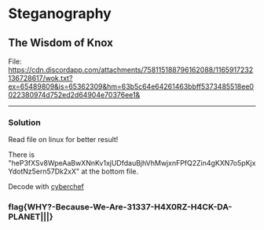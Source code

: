 # Steganography

## The Wisdom of Knox

File: https://cdn.discordapp.com/attachments/758115188796162088/1165917232136728617/wok.txt?ex=65489809&is=65362309&hm=63b5c64e64261463bbff5373485518ee0022380974d752ed2d64904e70376ee1&

---

### Solution

Read file on linux for better result!

There is "heP3fXSv8WpeAaBwXNnKv1xjUDfdauBjhVhMwjxnFPfQ2Zin4gKXN7o5pKjxYdotNz5ern57Dk2xX" at the bottom file.

Decode with [cyberchef](https://gchq.github.io/CyberChef/#recipe=From_Base58('rpshnaf39wBUDNEGHJKLM4PQRST7VWXYZ2bcdeCg65jkm8oFqi1tuvAxyz',false)Decode_text('IBM%20EBCDIC%20US-Canada%20(37)'))

### flag{WHY?-Because-We-Are-31337-H4X0RZ-H4CK-DA-PLANET|||}
